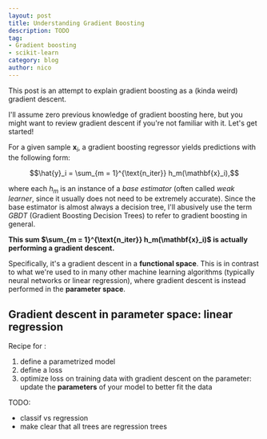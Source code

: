 ```yaml
---
layout: post
title: Understanding Gradient Boosting
description: TODO
tag:
- Gradient boosting
- scikit-learn
category: blog
author: nico
---
```


This post is an attempt to explain gradient boosting as a (kinda weird)
gradient descent.

I'll assume zero previous knowledge of gradient boosting here, but you might
want to review gradient descent if you're not familiar with it. Let's get
started!

For a given sample $\mathbf{x}_i$, a gradient boosting regressor yields
predictions with the following form:

$$\hat{y}_i = \sum_{m = 1}^{\text{n_iter}} h_m(\mathbf{x}_i),$$

where each $h_m$ is an instance of a *base estimator* (often called *weak
learner*, since it usually does not need to be extremely accurate). Since the
base estimator is almost always a decision tree, I'll abusively use the term
*GBDT* (Gradient Boosting Decision Trees) to refer to gradient boosting in
general.

**This sum $\sum_{m = 1}^{\text{n_iter}} h_m(\mathbf{x}_i)$ is actually
performing a gradient descent.**

Specifically, it's a gradient descent in a **functional space**. This is in
contrast to what we're used to in many other machine learning algorithms
(typically neural networks or linear regression), where gradient descent is
instead performed in the **parameter space**.

## Gradient descent in parameter space: linear regression

Recipe for :

1. define a parametrized model
2. define a loss
3. optimize loss on training data with gradient descent on the parameter:
   update the **parameters** of your model to better fit the data


TODO:
- classif vs regression
- make clear that all trees are regression trees



